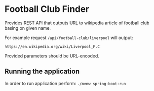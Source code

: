 # Football Club Finder

Provides REST API that outputs URL to wikipedia article of football club basing on given name.

For example request `/api/football-club/liverpool` will output:

`https://en.wikipedia.org/wiki/Liverpool_F.C`

Provided parameters should be URL-encoded.

## Running the application
In order to run application perform:
`./mvnw spring-boot:run`